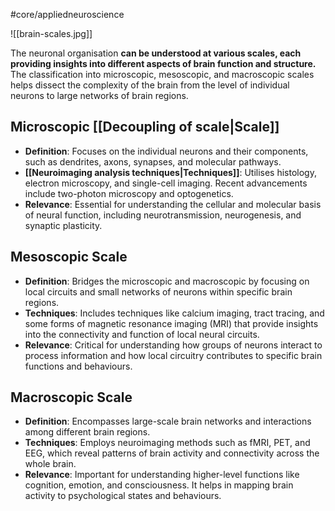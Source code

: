 #core/appliedneuroscience

![[brain-scales.jpg]]

The neuronal organisation **can be understood at various scales, each providing insights into different aspects of brain function and structure.** The classification into microscopic, mesoscopic, and macroscopic scales helps dissect the complexity of the brain from the level of individual neurons to large networks of brain regions.

## Microscopic [[Decoupling of scale|Scale]]

- **Definition**: Focuses on the individual neurons and their components, such as dendrites, axons, synapses, and molecular pathways.
- **[[Neuroimaging analysis techniques|Techniques]]**: Utilises histology, electron microscopy, and single-cell imaging. Recent advancements include two-photon microscopy and optogenetics.
- **Relevance**: Essential for understanding the cellular and molecular basis of neural function, including neurotransmission, neurogenesis, and synaptic plasticity.

## Mesoscopic Scale

- **Definition**: Bridges the microscopic and macroscopic by focusing on local circuits and small networks of neurons within specific brain regions.
- **Techniques**: Includes techniques like calcium imaging, tract tracing, and some forms of magnetic resonance imaging (MRI) that provide insights into the connectivity and function of local neural circuits.
- **Relevance**: Critical for understanding how groups of neurons interact to process information and how local circuitry contributes to specific brain functions and behaviours.

## Macroscopic Scale

- **Definition**: Encompasses large-scale brain networks and interactions among different brain regions.
- **Techniques**: Employs neuroimaging methods such as fMRI, PET, and EEG, which reveal patterns of brain activity and connectivity across the whole brain.
- **Relevance**: Important for understanding higher-level functions like cognition, emotion, and consciousness. It helps in mapping brain activity to psychological states and behaviours.
